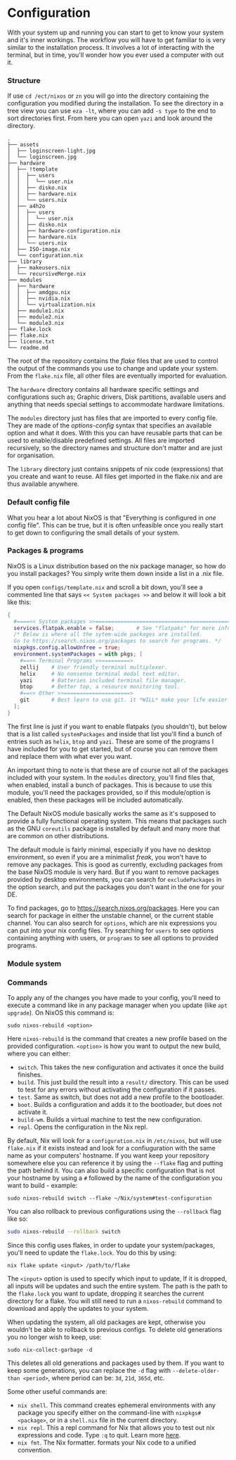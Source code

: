 # Configuration

With your system up and running you can start to get to know your system and it's inner workings. The workflow you will have to get familiar to is very similar to the installation process. It involves a lot of interacting with the terminal, but in time, you'll wonder how you ever used a computer with out it.

### Structure

If use `cd /ect/nixos` or `zn` you will go into the directory containing the configuration you modified during the installation. To see the directory in a tree view you can use `eza -lt`, where you can add `-s type` to the end to sort directories first.  From here you can open `yazi` and look around the directory.

```
.
├── assets
│  ├── loginscreen-light.jpg
│  └── loginscreen.jpg
├── hardware
│  ├── !template
│  │  ├── users
│  │  │  └── user.nix
│  │  ├── disko.nix
│  │  ├── hardware.nix
│  │  └── users.nix
│  ├── a4h2o
│  │  ├── users
│  │  │  └── user.nix
│  │  ├── disko.nix
│  │  ├── hardware-configuration.nix
│  │  ├── hardware.nix
│  │  └── users.nix
│  ├── ISO-image.nix
│  └── configuration.nix
├── library
│  ├── makeusers.nix
│  └── recursiveMerge.nix
├── modules
│  ├── hardware
│  │  ├── amdgpu.nix
│  │  ├── nvidia.nix
│  │  └── virtualization.nix
│  ├── module1.nix
│  ├── module2.nix
│  └── module3.nix
├── flake.lock
├── flake.nix
├── license.txt
└── readme.md
```

The root of the repository contains the *flake* files that are used to control the output of the commands you use to change and update your system. From the `flake.nix` file, all other files are eventually imported for evaluation.

The `hardware` directory contains all hardware specific settings and configurations such as; Graphic drivers, Disk partitions, available users and anything that needs special settings to accommodate hardware limitations.

The `modules` directory just has files that are imported to every config file. They are made of the *options-config* syntax that specifies an available option and what it does. With this you can have reusable parts that can be used to enable/disable predefined settings. All files are imported recursively, so the directory names and structure don't matter and are just for organisation.

The `library` directory just contains snippets of nix code (expressions) that you create and want to reuse. All files get imported in the flake.nix and are thus available anywhere.

### Default config file

What you hear a lot about NixOS is that "Everything is configured in *one* config file". This can be true, but it is often unfeasible once you really start to get down to configuring the small details of your system.

### Packages & programs

NixOS is a Linux distribution based on the nix package manager, so how do you install packages? You simply write them down inside a list in a .nix file.

If you open `configs/template.nix` and scroll a bit down, you'll see a commented line that says `<< System packages >>` and below it will look a bit like this:

```nix
{
  #====<< System packages >>===================================================>
  services.flatpak.enable = false;       # See "flatpaks" for more info.
  /* Below is where all the sytem-wide packages are installed.
  Go to https://search.nixos.org/packages to search for programs. */
  nixpkgs.config.allowUnfree = true;
  environment.systemPackages = with pkgs; [ 
    #==<< Terminal Programs >>=========>
    zellij    # User friendly terminal multiplexer.
    helix     # No nonsense terminal modal text editor.
    yazi      # Batteries included terminal file manager.
    btop      # Better top, a resource monitoring tool.
    #==<< Other >>=====================>
    git       # Best learn to use git. it *WILL* make your life easier.
  ];
}
```

The first line is just if you want to enable flatpaks (you shouldn't), but below that is a list called `systemPackages` and inside that list you'll find a bunch of entries such as `helix`, `btop` and `yazi`. These are some of the programs I have included for you to get started, but of course you can remove them and replace them with what ever you want.

An important thing to note is that these are of course not all of the packages included with your system. In the `modules` directory, you'll find files that, when enabled, install a bunch of packages. This is because to use this module, you'll need the packages provided, so if this module/option is enabled, then these packages will be included automatically. 

The Default NixOS module basically works the same as it's supposed to provide a fully functional operating system. This means that packages such as the GNU `coreutils` package is installed by default and many more that are common on other distributions.

The default module is fairly minimal, especially if you have no desktop environment, so even if you are a minimalist *freak*, you won't have to remove any packages. This is good as currently, excluding packages from the base NixOS module is very hard. But if you want to remove packages provided by desktop environments, you can search for `excludePackages` in the option search, and put the packages you don't want in the one for your DE.

To find packages, go to https://search.nixos.org/packages. Here you can search for package in either the unstable channel, or the current stable channel. You can also search for `options`, which are nix expressions you can put into your nix config files. Try searching for `users` to see options containing anything with users, or `programs` to see all options to provided programs.

### Module system

### Commands

To apply any of the changes you have made to your config, you'll need to execute a command like in any package manager when you update (like `apt upgrade`). On NixOS this command is:

```shell
sudo nixos-rebuild <option>
```

Here `nixos-rebuild` is the command that creates a new profile based on the provided configuration. `<option>` is how you want to output the new build, where you can either:

- `switch`. This takes the new configuration and activates it once the build finishes.
- `build`. This just build the result into a `result/` directory. This can be used to test for any errors without activating the configuration if it passes.
- `test`. Same as switch, but does not add a new profile to the bootloader.
- `boot`. Builds a configuration and adds it to the bootloader, but does not activate it.
- `build-wm`. Builds a virtual machine to test the new configuration.
- `repl`. Opens the configuration in the Nix repl.

By default, Nix will look for a `configuration.nix` in `/etc/nixos`, but will use `flake.nix` if it exists instead and look for a confiuguration with the same name as your computers' hostname. If you want keep your repository somewhere else you can reference it by using the `--flake` flag and putting the path behind it. You can also build a specific configuration that is not your hostname by using a `#` followed by the name of the configuration you want to build - example:

```shell
sudo nixos-rebuild switch --flake ~/Nix/system#test-configuration
```

You can also rollback to previous configurations using the `--rollback` flag like so:

```bash
sudo nixos-rebuild --rollback switch
```

Since this config uses flakes, in order to update your system/packages, you'll need to update the `flake.lock`. You do this by using:

```shell
nix flake update <input> /path/to/flake
```

The `<input>` option is used to specify which input to update, If it is dropped, all inputs will be updates and such the entire system. The path is the path to the `flake.lock` you want to update, dropping it searches the current directory for a flake. You will still need to run a `nixos-rebuild` command to download and apply the updates to your system.

When updating the system, all old packages are kept, otherwise you wouldn't be able to rollback to previous configs. To delete old generations you no longer wish to keep, use:

```shell
sudo nix-collect-garbage -d
```

This deletes all old generations and packages used by them. If you want to keep some generations, you can replace the `-d` flag with `--delete-older-than <period>`, where period can be: `3d`, `21d`, `365d`, etc.

Some other useful commands are:

- `nix shell`. This command creates ephemeral environments with any package you specify either on the command-line with `nixpkgs#<package>`, or in a `shell.nix` file in the current directory.
- `nix repl`. This a repl command for Nix that allows you to test out nix expressions and code. Type `:q` to quit. Learn more [here](https://nix.dev/manual/nix/2.24/command-ref/new-cli/nix3-repl.html).
- `nix fmt`. The Nix formatter. formats your Nix code to a unified convention.